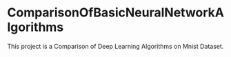 # ComparisonOfBasicNeuralNetworkAlgorithms
This project is a Comparison of Deep Learning Algorithms on Mnist Dataset.

